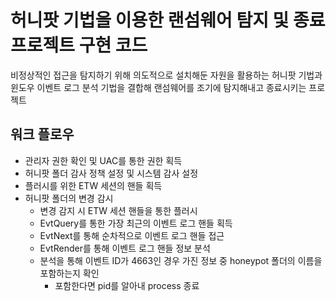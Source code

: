 # 허니팟 기법을 이용한 랜섬웨어 탐지 및 종료 프로젝트 구현 코드

비정상적인 접근을 탐지하기 위해 의도적으로 설치해둔 자원을 활용하는 허니팟 기법과 윈도우 이벤트 로그 분석 기법을 결합해 랜섬웨어를 조기에 탐지해내고 종료시키는 프로젝트

## 워크 플로우

- 관리자 권한 확인 및 UAC를 통한 권한 획득
- 허니팟 폴더 감사 정책 설정 및 시스템 감사 설정
- 플러시를 위한 ETW 세션의 핸들 획득
- 허니팟 폴더의 변경 감시
  - 변경 감지 시 ETW 세션 핸들을 통한 플러시
  - EvtQuery를 통한 가장 최근의 이벤트 로그 핸들 획득
  - EvtNext를 통해 순차적으로 이벤트 로그 핸들 접근
  - EvtRender를 통해 이벤트 로그 핸들 정보 분석
  - 분석을 통해 이벤트 ID가 4663인 경우 가진 정보 중 honeypot 폴더의 이름을 포함하는지 확인
    - 포함한다면 pid를 알아내 process 종료
